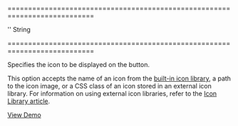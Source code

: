 ===========================================================================
<!--default-->''<!--/default-->
<!--type-->String<!--/type-->
===========================================================================

<!--shortDescription-->
Specifies the icon to be displayed on the button.
<!--/shortDescription-->

<!--fullDescription-->
This option accepts the name of an icon from the [built-in icon library](/Documentation/Guide/Themes/Icon_Library/), a path to the icon image, or a CSS class of an icon stored in an external icon library. For information on using external icon libraries, refer to the [Icon Library article](/Documentation/Guide/Themes/Icon_Library/#Use_External_Icon_Libraries).

<a href="https://js.devexpress.com/Demos/WidgetsGallery/Demo/Button/Icons/jQuery/Light/" class="button orange small fix-width-155" style="margin-right: 20px;" target="_blank">View Demo</a>
<!--/fullDescription-->